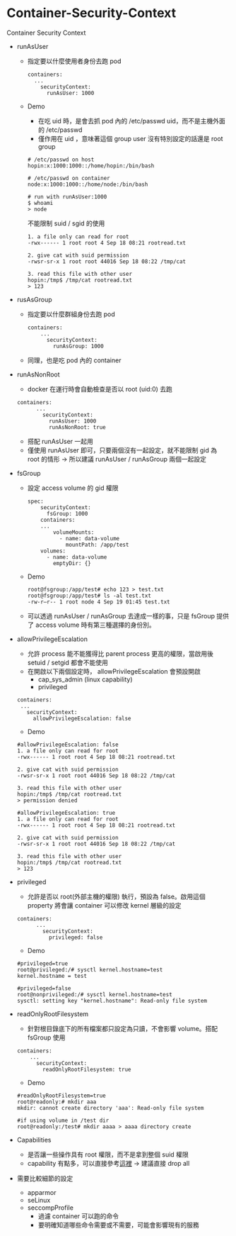# Container-Security-Context

Container Security Context

* runAsUser
    * 指定要以什麼使用者身份去跑 pod
        ```
        containers:
          ...
            securityContext:
              runAsUser: 1000
        ```
    * Demo
        * 在吃 uid 時，是會去抓 pod 內的 /etc/passwd uid，而不是主機外面的 /etc/passwd
        * 僅作用在 uid ，意味著這個 group user 沒有特別設定的話還是 root group
        ```
        # /etc/passwd on host
        hopin:x:1000:1000::/home/hopin:/bin/bash
            
        # /etc/passwd on container
        node:x:1000:1000::/home/node:/bin/bash
        
        # run with runAsUser:1000
        $ whoami
        > node
        ```
        
        不能限制 suid / sgid 的使用
        ```
        1. a file only can read for root
        -rwx------ 1 root root 4 Sep 18 08:21 rootread.txt
          
        2. give cat with suid permission
        -rwsr-sr-x 1 root root 44016 Sep 18 08:22 /tmp/cat
          
        3. read this file with other user
        hopin:/tmp$ /tmp/cat rootread.txt
        > 123
        ```



* rusAsGroup
    * 指定要以什麼群組身份去跑 pod
      ```
      containers:
          ...
            securityContext:
              runAsGroup: 1000
      ```    
    * 同理，也是吃 pod 內的 container



* runAsNonRoot
    * docker 在運行時會自動檢查是否以 root (uid:0) 去跑
    ```
    containers:
          ...
            securityContext:
              runAsUser: 1000
              runAsNonRoot: true
    ```    
    * 搭配 runAsUser 一起用
    * 僅使用 runAsUser 即可，只要兩個沒有一起設定，就不能限制 gid 為 root 的情形 → 所以建議 runAsUser / runAsGroup 兩個一起設定



* fsGroup
    * 設定 access volume 的 gid 權限
      ```
      spec:
          securityContext:
            fsGroup: 1000
          containers:
          ...
              volumeMounts:
                - name: data-volume
                  mountPath: /app/test
          volumes:
            - name: data-volume
              emptyDir: {}
      ```
    * Demo
      ```
      root@fsgroup:/app/test# echo 123 > test.txt
      root@fsgroup:/app/test# ls -al test.txt
      -rw-r—r-- 1 root node 4 Sep 19 01:45 test.txt
      ```
    * 可以透過 runAsUser / runAsGroup 去達成一樣的事，只是 fsGroup 提供了 access volume 時有第三種選擇的身份別。



* allowPrivilegeEscalation
    * 允許 process 能不能獲得比 parent process 更高的權限，當啟用後 setuid / setgid 都會不能使用
    * 在開啟以下兩個設定時， allowPrivilegeEscalation 會預設開啟
        * cap_sys_admin (linux capability)
        * privileged
    ```
    containers:
     ...
       securityContext:
         allowPrivilegeEscalation: false
    ```
        
    * Demo
    ```
    #allowPrivilegeEscalation: false
    1. a file only can read for root
    -rwx------ 1 root root 4 Sep 18 08:21 rootread.txt
      
    2. give cat with suid permission
    -rwsr-sr-x 1 root root 44016 Sep 18 08:22 /tmp/cat
      
    3. read this file with other user
    hopin:/tmp$ /tmp/cat rootread.txt
    > permission denied
      
    #allowPrivilegeEscalation: true
    1. a file only can read for root
    -rwx------ 1 root root 4 Sep 18 08:21 rootread.txt
      
    2. give cat with suid permission
    -rwsr-sr-x 1 root root 44016 Sep 18 08:22 /tmp/cat
      
    3. read this file with other user
    hopin:/tmp$ /tmp/cat rootread.txt
    > 123
    ```



* privileged 
    * 允許是否以 root(外部主機的權限) 執行，預設為 false。啟用這個 property 將會讓 container 可以修改 kernel 層級的設定
    ```
    containers:
          ...
            securityContext:
              privileged: false
    ```
    * Demo
    ```
    #privileged=true
    root@privileged:/# sysctl kernel.hostname=test
    kernel.hostname = test
    
    #privileged=false
    root@nonprivileged:/# sysctl kernel.hostname=test
    sysctl: setting key "kernel.hostname": Read-only file system
    ```



* readOnlyRootFilesystem
    * 針對根目錄底下的所有檔案都只設定為只讀，不會影響 volume。搭配 fsGroup 使用
    ```
    containers:
        ...
          securityContext:
            readOnlyRootFilesystem: true
    ```
    * Demo
    ```
    #readOnlyRootFilesystem=true
    root@readonly:# mkdir aaa
    mkdir: cannot create directory 'aaa': Read-only file system
    
    #if using volume in /test dir
    root@readonly:/test# mkdir aaaa > aaaa directory create
    ```



* Capabilities
    * 是否讓一些操作具有 root 權限，而不是拿到整個 suid 權限
    * capability 有點多，可以直接參考[這裡](https://www.qikqiak.com/k8strain/security/security-context/#docker-container-capabilities) → 建議直接 drop all



* 需要比較細節的設定
    * apparmor
    * seLinux
    * seccompProfile
        * 過濾 container 可以跑的命令
        * 要明確知道哪些命令需要或不需要，可能會影響現有的服務
